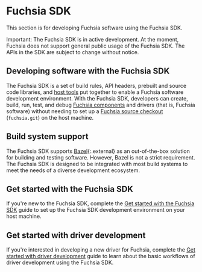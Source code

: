 # Fuchsia SDK

This section is for developing Fuchsia software using the Fuchsia SDK.

Important: The Fuchsia SDK is in active development. At the moment, Fuchsia
does not support general public usage of the Fuchsia SDK. The APIs in the SDK
are subject to change without notice.

## Developing software with the Fuchsia SDK

The Fuchsia SDK is a set of build rules, API headers, prebuilt and source code
libraries, and [host tools][host-tools] put together to enable a Fuchsia software
development environment. With the Fuchsia SDK, developers can create, build, run,
test, and debug [Fuchsia components][fuchsia-components] and drivers (that is,
Fuchsia software) without needing to set up a
[Fuchsia source checkout][fuchsia-platform] (`fuchsia.git`) on the host machine.

## Build system support

The Fuchsia SDK supports [Bazel][bazel]{:.external} as  an
out-of-the-box solution for building and testing software. However, Bazel is not
a strict requirement. The Fuchsia SDK is designed to be integrated with
most build systems to meet the needs of a diverse development ecosystem.

## Get started with the Fuchsia SDK

If you're new to the Fuchsia SDK, complete the
[Get started with the Fuchsia SDK][get-started-sdk] guide to set up the
Fuchsia SDK development environment on your host machine.

## Get started with driver development

If you're interested in developing a new driver for Fuchsia,
complete the [Get started with driver development][get-started-drivers] guide
to learn about the basic workflows of driver development using the Fuchsia SDK.

<!-- Reference links -->

[host-tools]: https://fuchsia.dev/reference/tools/sdk/ffx
[fuchsia-components]: /docs/concepts/components/v2
[fuchsia-platform]: /docs/development
[bazel]: https://bazel.build/docs
[get-started-sdk]: /docs/get-started/sdk/index.md
[get-started-drivers]: /docs/get-started/sdk/get-started-with-driver.md
